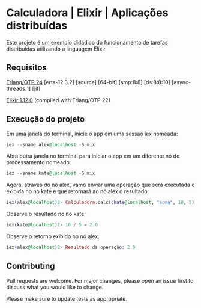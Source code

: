 # Calculadora | Elixir | Aplicações distribuídas

Este projeto é um exemplo didádico do funcionamento de tarefas distribuídas utilizando a linguagem Elixir

## Requisitos

[Erlang/OTP 24](https://www.erlang.org/downloads) [erts-12.3.2] [source] [64-bit] [smp:8:8] [ds:8:8:10] [async-threads:1] [jit]

[Elixir 1.12.0](https://elixir-lang.org/install.html) (compiled with Erlang/OTP 22)

## Execução do projeto

Em uma janela do terminal, inicie o app em uma sessão iex nomeada:

```elixir
iex --sname alex@localhost -S mix
```

Abra outra janela no terminal para iniciar o app em um diferente nó de processamento nomeado:

```elixir
iex --sname kate@localhost -S mix
```

Agora, através do nó alex, vamo enviar uma operação que será executada e exibida no nó kate e que retornará ao nó alex o resultado:

```elixir
iex(alex@localhost)2> Calculadora.calc(:kate@localhost, "soma", 10, 5)
```
Observe o resultado no nó kate:

```elixir
iex(kate@localhost)1> 10 / 5 = 2.0
```

Observe o retorno exibido no nó alex:
```elixir
iex(alex@localhost)2> Resultado da operação: 2.0
```

## Contributing
Pull requests are welcome. For major changes, please open an issue first to discuss what you would like to change.

Please make sure to update tests as appropriate.